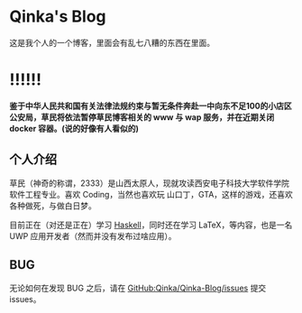 # Qinka's Blog

这是我个人的一个博客，里面会有乱七八糟的东西在里面。

# **!!!!!!**
**鉴于中华人民共和国有关法律法规约束与暂无条件奔赴一中向东不足100的小店区公安局，草民将依法暂停草民博客相关的 www 与 wap 服务，并在近期关闭 docker 容器。(说的好像有人看似的)**


## 个人介绍
草民（神奇的称谓，2333）是山西太原人，现就攻读西安电子科技大学软件学院软件工程专业。喜欢 Coding，当然也喜欢玩 山口丁，GTA，这样的游戏，还喜欢各种做死，与做白日梦。


目前正在（对还是正在）学习 [Haskell](https://www.haskell.org)，同时还在学习 LaTeX，等内容，也是一名 UWP 应用开发者（然而并没有发布过啥应用）。


## BUG

无论如何在发现 BUG 之后，请在 [GitHub:Qinka/Qinka-Blog/issues](https://github.com/Qinka/Qinka-Blog/issues?q=is%3Aopen+is%3Aissue)
提交 issues。
